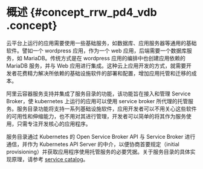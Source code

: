 # 概述 {#concept_rrw_pd4_vdb .concept}

云平台上运行的应用需要使用一些基础服务，如数据库、应用服务器等通用的基础软件。譬如一个 wordpress 应用，作为一个 web 应用，后端需要一个数据库服务，如 MariaDB。传统方式是在 wordpress 应用的编排中也创建应用依赖的 MariaDB 服务，并与 Web 应用进行集成。这种云上应用开发的方式，就需要开发者花费精力解决所依赖的基础设施软件的部署和配置，增加应用托管和迁移的成本。

阿里云容器服务支持并集成了服务目录的功能，该功能旨在接入和管理 Service Broker，使 kubernetes 上运行的应用可以使用 service broker 所代理的托管服务。服务目录功能将支持一系列基础设施软件，应用开发者可以不用关心这些软件的可用性和伸缩能力，也不用对其进行管理，开发者可以简单的将其作为服务使用，只需专注开发核心的应用程序。

服务目录通过 Kubernetes 的 Open Service Broker API 与 Service Broker 进行通信，并作为 Kubernetes API Server 的中介，以便协商首要规定（initial provisioning）并获取应用程序使用托管服务的必要凭据。关于服务目录的具体实现原理，请参考 [service catalog](https://kubernetes.io/docs/concepts/service-catalog/)。

